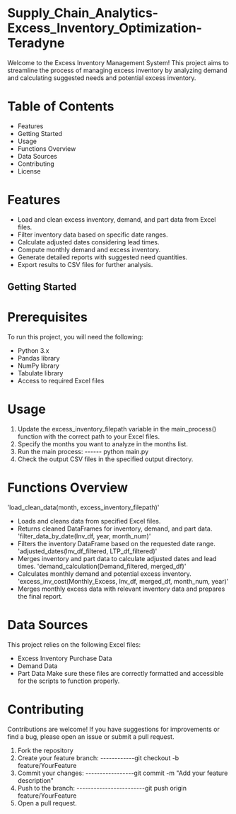 # Supply_Chain_Analytics-Excess_Inventory_Optimization-Teradyne
Welcome to the Excess Inventory Management System! This project aims to streamline the process of managing excess inventory by analyzing demand and calculating suggested needs and potential excess inventory.

# Table of Contents
- Features
- Getting Started
- Usage
- Functions Overview
- Data Sources
- Contributing
- License

# Features
- Load and clean excess inventory, demand, and part data from Excel files.
- Filter inventory data based on specific date ranges.
- Calculate adjusted dates considering lead times.
- Compute monthly demand and excess inventory.
- Generate detailed reports with suggested need quantities.
- Export results to CSV files for further analysis.

## Getting Started
# Prerequisites
To run this project, you will need the following:
- Python 3.x
- Pandas library
- NumPy library
- Tabulate library
- Access to required Excel files

# Usage
1. Update the excess_inventory_filepath variable in the main_process() function with the correct path to your Excel files.
2. Specify the months you want to analyze in the months list.
3. Run the main process:
   ------ python main.py
4. Check the output CSV files in the specified output directory.

# Functions Overview
'load_clean_data(month, excess_inventory_filepath)'
- Loads and cleans data from specified Excel files.
- Returns cleaned DataFrames for inventory, demand, and part data.
'filter_data_by_date(Inv_df, year, month_num)'
- Filters the inventory DataFrame based on the requested date range.
'adjusted_dates(Inv_df_filtered, LTP_df_filtered)'
- Merges inventory and part data to calculate adjusted dates and lead times.
'demand_calculation(Demand_filtered, merged_df)'
- Calculates monthly demand and potential excess inventory.
'excess_inv_cost(Monthly_Excess, Inv_df, merged_df, month_num, year)'
- Merges monthly excess data with relevant inventory data and prepares the final report.

# Data Sources
This project relies on the following Excel files:
- Excess Inventory Purchase Data
- Demand Data
- Part Data
Make sure these files are correctly formatted and accessible for the scripts to function properly.

# Contributing
Contributions are welcome! If you have suggestions for improvements or find a bug, please open an issue or submit a pull request.

1. Fork the repository
2. Create your feature branch:
------------git checkout -b feature/YourFeature
3. Commit your changes:
-----------------git commit -m "Add your feature description"
4. Push to the branch:
------------------------git push origin feature/YourFeature
5. Open a pull request.
